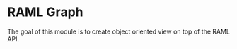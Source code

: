 # RAML Graph

The goal of this module is to create object oriented view on top of the RAML API.







